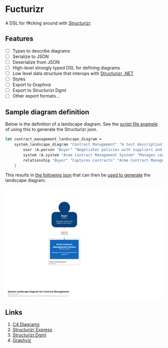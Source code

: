 # Fucturizr

A DSL for f#cking around with [Structurizr](https://c4model.com).

## Features

- [ ] Types to describe diagrams
- [ ] Serialize to JSON
- [ ] Deserialize from JSON
- [ ] High-level strongly typed DSL for defining diagrams
- [ ] Low level data structure that interops with [Structurizr .NET](https://github.com/structurizr/dotnet)
- [ ] Styles
- [ ] Export to Graphviz
- [ ] Export to Structurizr.Dgml
- [ ] Other export formats...

## Sample diagram definition

Below is the definition of a landscape diagram. See the [script file example](/examples/system-landscape.fsx) of using this to generate the Structurizr json.

```fsharp
let contract_management_landscape_diagram =
    system_landscape_diagram "Contract Management" "A test description" Size.A5_Landscape {
        user (A.person "Buyer" "Negotiates policies with suppliers and orders..." (730,230))
        system (A.system "Acme Contract Management System" "Manages contracts negotiated with suppliers" (705,830))
        relationship "Buyer" "Captures contracts" "Acme Contract Management System"
    }
```

This results in [the following json](/examples/system-landscape.json) that can then be [used to generate](https://structurizr.com/express?src=https://raw.githubusercontent.com/dburriss/Fucturizr/master/examples/system-landscape.json) the landscape diagram.

![Contract Management System Landscape Diagram](/assets/contract-management-landscape.png)

## Links

1. [C4 Diagrams](https://c4model.com/)
1. [Structurizr Express](https://structurizr.com/express)
1. [Structurizr.Dgml](https://github.com/merijndejonge/Structurizr.Dgml)
1. [Graphviz](https://graphviz.gitlab.io/)